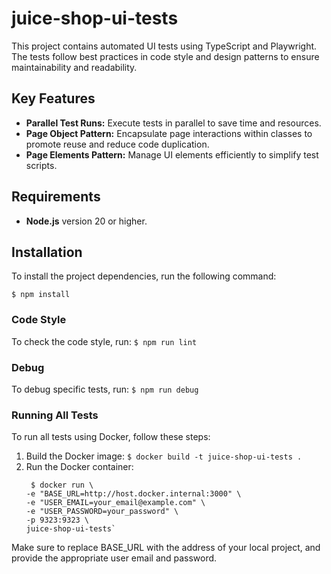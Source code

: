 # juice-shop-ui-tests

This project contains automated UI tests using TypeScript and Playwright. The tests follow best practices in code style and design patterns to ensure maintainability and readability.

## Key Features

- **Parallel Test Runs:** Execute tests in parallel to save time and resources.
- **Page Object Pattern:** Encapsulate page interactions within classes to promote reuse and reduce code duplication.
- **Page Elements Pattern:** Manage UI elements efficiently to simplify test scripts.

## Requirements

- **Node.js** version 20 or higher.

## Installation

To install the project dependencies, run the following command:

`$ npm install`

### Code Style
 To check the code style, run:
 `$ npm run lint`

### Debug
 To debug specific tests, run:
 `$ npm run debug`

### Running All Tests

To run all tests using Docker, follow these steps:

1. Build the Docker image:
   `$ docker build -t juice-shop-ui-tests .`
2. Run the Docker container:
   ``` 
    $ docker run \
   -e "BASE_URL=http://host.docker.internal:3000" \
   -e "USER_EMAIL=your_email@example.com" \
   -e "USER_PASSWORD=your_password" \
   -p 9323:9323 \
   juice-shop-ui-tests`
   ```
Make sure to replace BASE_URL with the address of your local project, and provide the appropriate user email and password.